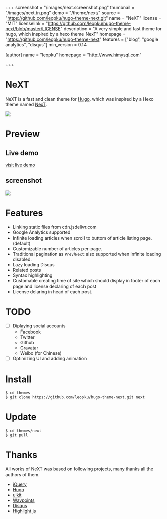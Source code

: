 +++
screenshot = "/images/next.screenshot.png"
thumbnail = "/images/next.tn.png"
demo = "/theme/next/"
source = "https://github.com/leopku/hugo-theme-next.git"
name = "NeXT"
license = "MIT"
licenselink = "https://github.com/leopku/hugo-theme-next/blob/master/LICENSE"
description = "A very simple and fast theme for hugo,  which inspired by a hexo theme NexT"
homepage = "https://github.com/leopku/hugo-theme-next"
features = ["blog", "google analytics", "disqus"]
min_version = 0.14

[author]
  name = "leopku"
  homepage = "http://www.himysql.com"

+++

# NeXT

NeXT is a fast and clean theme for [Hugo](http://gohugo.io/).
 which was inspired by a Hexo theme named [NexT](https://github.com/iissnan/hexo-theme-next).

![](https://img.shields.io/badge/hugo-0.14%2B-brightgreen.svg?style=flat-square)

# Preview

## Live demo

[visit live demo](http://www.himysql.com)

## screenshot

![](https://raw.githubusercontent.com/leopku/hugo-theme-next/master/images/tn.png)

# Features
- Linking static files from cdn.jsdelivr.com
- Google Analytics supported
- Infinite loading articles when scroll to buttom of article listing page.(default)
- Customizable number of articles per-page.
- Traditional pagination as `Prev`/`Next` also supported when infinite loading disabled.
- Lazy loading Disqus
- Related posts
- Syntax highlighting
- Customable creating time of site which should display in footer of each page and license declaring of each post
- License delaring in head of each post.

# TODO

- [ ] Diplaying social accounts
  - Facebook
  - Twitter
  - Github
  - Gravatar
  - Weibo (for Chinese)
- [ ] Optimizing UI and adding animation

# Install

```shell
$ cd themes
$ git clone https://github.com/leopku/hugo-theme-next.git next
```

# Update

```shell
$ cd themes/next
$ git pull
```

# Thanks

All works of NeXT was based on following projects, many thanks all the authors of them.

* [jQuery](http://jquery.com)
* [Hugo](http://gohugo.io/)
* [uikit](http://getuikit.com/)
* [Waypoints](http://imakewebthings.com/waypoints/)
* [Disqus](http://disqus.com)
* [Highlight.js](https://highlightjs.org/)
